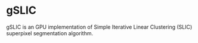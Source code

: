 gSLIC
=====

gSLIC is an GPU implementation of Simple Iterative Linear Clustering (SLIC) superpixel segmentation algorithm.
